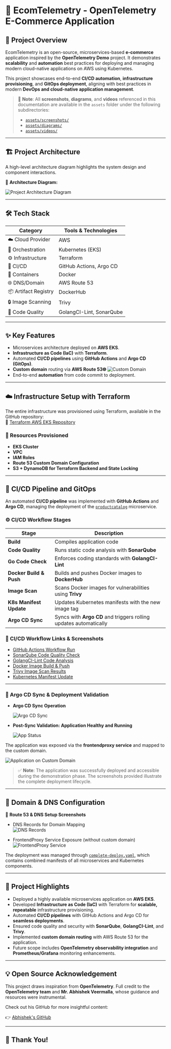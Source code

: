 # 🚀 EcomTelemetry - OpenTelemetry E-Commerce Application

## 📝 Project Overview

EcomTelemetry is an open-source, microservices-based **e-commerce** application inspired by the **OpenTelemetry Demo** project. It demonstrates **scalability** and **automation** best practices for deploying and managing modern cloud-native applications on AWS using Kubernetes.

This project showcases end-to-end **CI/CD automation**, **infrastructure provisioning**, and **GitOps deployment**, aligning with best practices in modern **DevOps and cloud-native application management**.

> 📂 **Note**: All **screenshots**, **diagrams**, and **videos** referenced in this documentation are available in the `assets` folder under the following subdirectories:
> - [`assets/screenshots/`](./assets/screenshots)
> - [`assets/diagrams/`](./assets/diagrams)
> - [`assets/videos/`](./assets/videos)

---

## 🏗️ Project Architecture

A high-level architecture diagram highlights the system design and component interactions.

📌 **Architecture Diagram:**  

![Project Architecture Diagram](./assets/diagrams/architecture-diagram.png)

---

## 🛠️ Tech Stack

| Category            | Tools & Technologies                  |
|---------------------|--------------------------------------|
| ☁️ Cloud Provider    | AWS                                  |
| 🚢 Orchestration     | Kubernetes (EKS)                     |
| ⚙️ Infrastructure    | Terraform                            |
| 🔄 CI/CD            | GitHub Actions, Argo CD              |
| 🐳 Containers        | Docker                               |
| 🌐 DNS/Domain        | AWS Route 53                         |
| 📦 Artifact Registry | DockerHub                            |
| 🔒 Image Scanning    | Trivy                                |
| 📝 Code Quality      | GolangCI-Lint, SonarQube             |

---

## ✨ Key Features

- Microservices architecture deployed on **AWS EKS**.
- **Infrastructure as Code (IaC)** with **Terraform**.
- Automated **CI/CD pipelines** using **GitHub Actions** and **Argo CD (GitOps)**.
- **Custom domain** routing via **AWS Route 53🌐** 
![Custom Domain](./assets/screenshots/Otel_demo_custom-domain.png)
- End-to-end **automation** from code commit to deployment.

---

## ☁️ Infrastructure Setup with Terraform

The entire infrastructure was provisioned using Terraform, available in the GitHub repository:  
🔗 [Terraform AWS EKS Repository](https://github.com/Preetbandgar/Terraform-aws-eks.git)

### 📌 Resources Provisioned

- **EKS Cluster**
- **VPC**
- **IAM Roles**
- **Route 53 Custom Domain Configuration**
- **S3 + DynamoDB for Terraform Backend and State Locking**

---

## 🔄 CI/CD Pipeline and GitOps

An automated **CI/CD pipeline** was implemented with **GitHub Actions** and **Argo CD**, managing the deployment of the [`productcatalog`](https://github.com/Preetbandgar/EcomTelemetry-App/tree/main/kubernetes/productcatalog) microservice.

### ⚙️ CI/CD Workflow Stages

| Stage                   | Description                                                    |
|-------------------------|----------------------------------------------------------------|
| **Build**               | Compiles application code                                      |
| **Code Quality**        | Runs static code analysis with **SonarQube**                   |
| **Go Code Check**       | Enforces coding standards with **GolangCI-Lint**               |
| **Docker Build & Push** | Builds and pushes Docker images to **DockerHub**               |
| **Image Scan**          | Scans Docker images for vulnerabilities using **Trivy**        |
| **K8s Manifest Update** | Updates Kubernetes manifests with the new image tag            |
| **Argo CD Sync**        | Syncs with **Argo CD** and triggers rolling updates automatically |

### 📌 CI/CD Workflow Links & Screenshots

- [GitHub Actions Workflow Run](https://github.com/Preetbandgar/EcomTelemetry-App/actions/runs/13877069831)  
- [SonarQube Code Quality Check](./assets/screenshots/Sonarqube_Code_Quality.png)  
- [GolangCI-Lint Code Analysis](https://github.com/Preetbandgar/EcomTelemetry-App/actions/runs/13877069831/job/38830720174)  
- [Docker Image Build & Push](https://github.com/Preetbandgar/EcomTelemetry-App/actions/runs/13877069831/job/38830720176)  
- [Trivy Image Scan Results](https://github.com/Preetbandgar/EcomTelemetry-App/actions/runs/13877069831/job/38830729444)  
- [Kubernetes Manifest Update](https://github.com/Preetbandgar/EcomTelemetry-App/actions/runs/13877069831/job/38830732368)  

---

### 📌 Argo CD Sync & Deployment Validation

- **Argo CD Sync Operation**

  ![Argo CD Sync](./assets/screenshots/Argocd_productcatalog-app.png)

- **Post-Sync Validation: Application Healthy and Running**

  ![App Status](./assets/screenshots/Argocd_productcatalog-app-successful.png)

The application was exposed via the **frontendproxy service** and mapped to the custom domain.

![Application on Custom Domain](./assets/screenshots/Otel_demo_custom-domain.png)

> ✅ **Note**: The application was successfully deployed and accessible during the demonstration phase. The screenshots provided illustrate the complete deployment lifecycle.

---

## 🔧 Domain & DNS Configuration

📌 **Route 53 & DNS Setup Screenshots**

- DNS Records for Domain Mapping  
  ![DNS Records](./assets/screenshots/dns-records.png)

- FrontendProxy Service Exposure (without custom domain)  
  ![FrontendProxy Service](./assets/screenshots/Opentelemetry-frontendproxy-demo-eks.gif)

The deployment was managed through [`complete-deploy.yaml`](./kubernetes/complete-deploy.yaml), which contains combined manifests of all microservices and Kubernetes components.

---

## 🌟 Project Highlights

- Deployed a highly available microservices application on **AWS EKS**.
- Developed **Infrastructure as Code (IaC)** with Terraform for **scalable, repeatable** infrastructure provisioning.
- Automated **CI/CD pipelines** with GitHub Actions and Argo CD for **seamless deployments**.
- Ensured code quality and security with **SonarQube**, **GolangCI-Lint**, and **Trivy**.
- Implemented **custom domain routing** with AWS Route 53 for the application.
- Future scope includes **OpenTelemetry observability integration** and **Prometheus/Grafana** monitoring enhancements.

---

## 💡 Open Source Acknowledgement

This project draws inspiration from **OpenTelemetry**. Full credit to the **OpenTelemetry team** and **Mr. Abhishek Veermalla**, whose guidance and resources were instrumental.  

Check out his GitHub for more insightful content:  

👉 [Abhishek's GitHub](https://github.com/iam-veeramalla)

---

## 🙏 Thank You!
